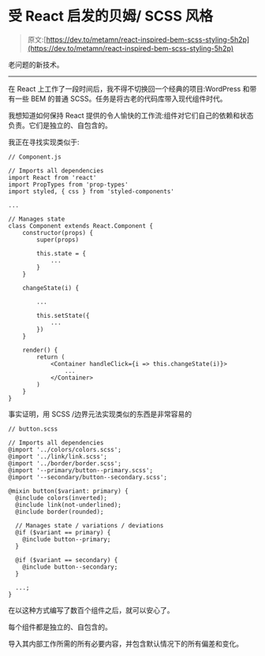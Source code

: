# 受 React 启发的贝姆/ SCSS 风格

> 原文:[https://dev.to/metamn/react-inspired-bem-scss-styling-5h2p](https://dev.to/metamn/react-inspired-bem-scss-styling-5h2p)

老问题的新技术。

* * *

在 React 上工作了一段时间后，我不得不切换回一个经典的项目:WordPress 和带有一些 BEM 的普通 SCSS。任务是将古老的代码库带入现代组件时代。

我想知道如何保持 React 提供的令人愉快的工作流:组件对它们自己的依赖和状态负责。它们是独立的、自包含的。

我正在寻找实现类似于:

```
// Component.js

// Imports all dependencies
import React from 'react'
import PropTypes from 'prop-types'
import styled, { css } from 'styled-components'

...

// Manages state
class Component extends React.Component {
    constructor(props) {
        super(props)

        this.state = {
            ...
        }
    }

    changeState(i) {

        ...

        this.setState({
            ...
        })
    }

    render() {
        return (
            <Container handleClick={i => this.changeState(i)}>
                ...
            </Container>
        )
    }
} 
```

事实证明，用 SCSS /边界元法实现类似的东西是非常容易的

```
// button.scss

// Imports all dependencies
@import '../colors/colors.scss';
@import '../link/link.scss';
@import '../border/border.scss';
@import '--primary/button--primary.scss';
@import '--secondary/button--secondary.scss';

@mixin button($variant: primary) {
  @include colors(inverted);
  @include link(not-underlined);
  @include border(rounded);

  // Manages state / variations / deviations
  @if ($variant == primary) {
    @include button--primary;
  }

  @if ($variant == secondary) {
    @include button--secondary;
  }

  ...;
} 
```

在以这种方式编写了数百个组件之后，就可以安心了。

每个组件都是独立的、自包含的。

导入其内部工作所需的所有必要内容，并包含默认情况下的所有偏差和变化。